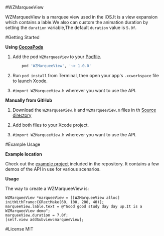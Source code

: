 #WZMarqueeView

WZMarqueeView is a marquee view used in the iOS.It is a view expansion which contains a lable.We also can custom the animation duration by setting the `duration` variable,The default `duration` value is `5.0f`.

#Getting Started

**Using [CocoaPods](http://cocoapods.org)**
1.	Add the pod `WZMarqueeView`
 to your [Podfile](http://guides.cocoapods.org/using/the-podfile.html).

    ```ruby
    	pod 'WZMarqueeView', '~> 1.0.0'
  	```
	
2.	Run `pod install` from Terminal, then open your app's `.xcworkspace` file to launch Xcode.

3.	`#import WZMarqueeView.h` wherever you want to use the API.

**Manually from GitHub**

1.	Download the `WZMarqueeView.h` and `WZMarqueeView.m` files in th [Source directory](https://github.com/wangzz/WZMarqueeView/tree/master/WZMarqueeView)

2.	Add both files to your Xcode project.

3. `#import WZMarqueeView.h` wherever you want to use the API.

#Example Usage

**Example location**

Check out the [example project](https://github.com/wangzz/WZMarqueeView/tree/master/WZMarqueeViewDemo) included in the repository. It contains a few demos of the API in use for various scenarios. 

**Usage**

The way to create a WZMarqueeView is:

```objc
WZMarqueeView *marqueeView = [[WZMarqueeView alloc] initWithFrame:CGRectMake(60, 100, 200, 40)];
marqueeView.lable.text = @"Good good study day day up.It is a WZMarqueeView demo";
marqueeView.duration = 7.0f;
[self.view addSubview:marqueeView];
```

#License
MIT
